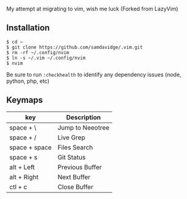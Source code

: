 My attempt at migrating to vim, wish me luck (Forked from LazyVim)

## Installation
```
$ cd ~
$ git clone https://github.com/samdavidge/.vim.git
$ rm -rf ~/.config/nvim
$ ln -s ~/.vim ~/.config/nvim
$ nvim
```

Be sure to run `:checkhealth` to identify any dependency issues (node, python, php, etc)

## Keymaps

| key             | Description                     |
|-----------------|---------------------------------|
| space + \       | Jump to Neeotree                |
| space + /       | Live Grep                       |
| space + space   | Files Search                    |
| space + s       | Git Status                      |
| alt + Left      | Previous Buffer                 |
| alt + Right     | Next Buffer                     |
| ctl + c         | Close Buffer                    |
